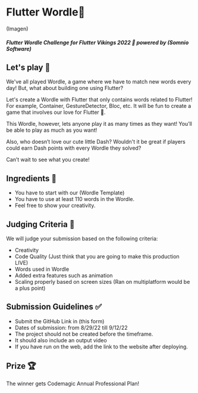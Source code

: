 
# Flutter Wordle💙 

(Imagen)

##### Flutter Wordle Challenge for Flutter Vikings 2022 💙  powered by (Somnio Software)


## 

## Let's play 🚀

We've all played Wordle, a game where we have to match new words every day! But, what about building one using Flutter? 

Let's create a Wordle with Flutter that only contains words related to Flutter! For example, Container, GestureDetector, Bloc, etc. It will be fun to create a game that involves our love for Flutter 💙. 

This Wordle, however, lets anyone play it as many times as they want! You’ll be able to play as much as you want! 

Also, who doesn’t love our cute little Dash? Wouldn't it be great if players could earn Dash points with every Wordle they solved?

Can’t wait to see what you create!


## Ingredients 🍳 

-   You have to start with our (Wordle Template)
-   You have to use at least 110 words in the Wordle.
-   Feel free to show your creativity.

## Judging Criteria 🌟

We will judge your submission based on the following criteria:

-   Creativity
-   Code Quality (Just think that you are going to make this production LIVE)
-   Words used in Wordle
-   Added extra features such as animation
-   Scaling properly based on screen sizes (Ran on multiplatform would be a plus point)

## Submission Guidelines ✅ 

- Submit the GitHub Link in (this form)
- Dates of submission: from 8/29/22 till 9/12/22
- The project should not be created before the timeframe.
- It should also include an output video
- If you have run on the web, add the link to the website after deploying.


## Prize 🏆
The winner gets Codemagic Annual Professional Plan! 
